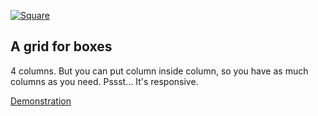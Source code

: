 [![Square](http://imaginamundo.github.io/square/img/square.png)](http://imaginamundo.github.io/square/)

## A grid for boxes

4 columns. But you can put column inside column, so you have as much columns as you need.
Pssst… It's responsive.

[Demonstration](http://imaginamundo.github.io/square/)
